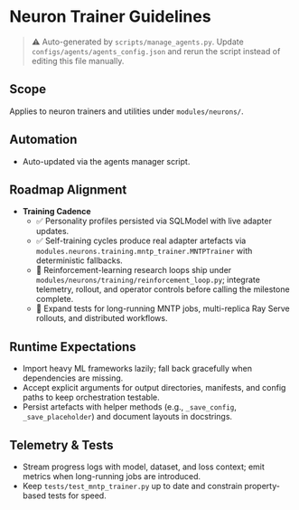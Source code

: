 # Neuron Trainer Guidelines

> ⚠️ Auto-generated by `scripts/manage_agents.py`. Update `configs/agents/agents_config.json` and rerun the script instead of editing this file manually.

## Scope

Applies to neuron trainers and utilities under `modules/neurons/`.

## Automation

- Auto-updated via the agents manager script.

## Roadmap Alignment

- **Training Cadence**
  - ✅ Personality profiles persisted via SQLModel with live adapter updates.
  - ✅ Self-training cycles produce real adapter artefacts via `modules.neurons.training.mntp_trainer.MNTPTrainer` with deterministic fallbacks.
  - 🔄 Reinforcement-learning research loops ship under `modules/neurons/training/reinforcement_loop.py`; integrate telemetry, rollout, and operator controls before calling the milestone complete.
  - 🔄 Expand tests for long-running MNTP jobs, multi-replica Ray Serve rollouts, and distributed workflows.

## Runtime Expectations

- Import heavy ML frameworks lazily; fall back gracefully when dependencies are missing.
- Accept explicit arguments for output directories, manifests, and config paths to keep orchestration
    testable.
- Persist artefacts with helper methods (e.g., `_save_config`, `_save_placeholder`) and document
    layouts in docstrings.

## Telemetry & Tests

- Stream progress logs with model, dataset, and loss context; emit metrics when long-running jobs are
    introduced.
- Keep `tests/test_mntp_trainer.py` up to date and constrain property-based tests for speed.
